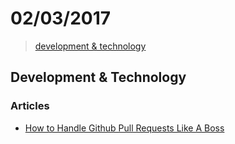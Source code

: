 # 02/03/2017

> [development & technology](#development--technology)


## Development & Technology

### Articles
- [How to Handle Github Pull Requests Like A Boss](https://hackernoon.com/how-to-handle-github-pull-requests-like-a-boss-8693f4c57974?ct=t(BrazilJS_Weekly_468_9_2013)#.5yuya77k7)